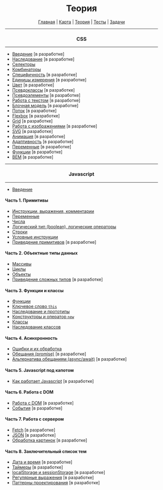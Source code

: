 <div align="center">

# Теория

[Главная](https://github.com/dollaween/junior-roadmap/)
|
[Карта](/roadmap/README.md)
|
[Теория](/theory/README.md)
|
[Тесты](/tests/README.md)
|
[Задачи](/tasks/README.md)

</div>

---

<div align="center">

### CSS

</div>

---

* [Введение](./css/introduction.md) [в разработке]
* [Наследование](./css/inheritance.md) [в разработке]
* [Селекторы](./css/selectors.md)
* [Комбинаторы](./css/combinators.md)
* [Специфичность](./css/specificity.md) [в разработке]
* [Единицы измерения](./css/units.md) [в разработке]
* [Цвет](./css/colors.md) [в разработке]
* [Псевдоклассы](./css/pseudo-classes.md) [в разработке]
* [Псевдоэлементы](./css/pseudo-elements.md) [в разработке]
* [Работа с текстом](./css/text.md) [в разработке]
* [Блочная модель](./css/box-model.md) [в разработке]
* [Поток](./css/flow.md) [в разработке]
* [Flexbox](./css/flexbox.md) [в разработке]
* [Grid](./css/grid.md) [в разработке]
* [Работа с изображениями](./css/images.md) [в разработке]
* [SVG](./css/svg.md) [в разработке]
* [Анимация](./css/animation.md) [в разработке]
* [Адаптивность](./css/adaptive.md) [в разработке]
* [Переменные](./css/variables.md) [в разработке]
* [Функции](./css/functions.md) [в разработке]
* [BEM](./css/bem.md) [в разработке]

---

<div align="center">

### Javascript

</div>

---

* [Введение](./introduction.md)

#### Часть 1. Примитивы
* [Инструкции, выражения, комментарии](./statements.md)
* [Переменные](./variables.md)
* [Числа](./number.md)
* [Логический тип (boolean), логические операторы](./boolean.md)
* [Строки](./string.md)
* [Условные инструкции](./condition.md)
* [Приведение примитивов](./primitive-coercion.md) [в разработке]

#### Часть 2. Объектные типы данных
* [Массивы](./array.md)
* [Циклы](./loops.md)
* [Объекты](./object.md)
* [Приведение сложных типов](./type-coercion.md) [в разработке]

#### Часть 3. Функции и классы
* [Функции](./function.md)
* [Ключевое слово `this`](./this.md)
* [Наследование и прототипы](./prototype.md)
* [Конструкторы и оператор `new`](./constructor.md)
* [Классы](./class.md)
* [Наследование классов](./class-inheritance.md)

#### Часть 4. Асинхронность
* [Ошибки и их обработка](./error.md)
* [Обещания (promise)](./promise.md) [в разработке]
* [Альтернатива обещаниям (async/await)](./async-await.md) [в разработке]

#### Часть 5. Javascript под капотом
* [Как работает Javascript](./how-it-works.md) [в разработке]

#### Часть 6. Работа с DOM
* [Работа с DOM](./dom.md) [в разработке]
* [События](./event.md) [в разработке]

#### Часть 7. Работа с сервером
* [Fetch](./fetch.md) [в разработке]
* [JSON](./json.md) [в разработке]
* [Обработка картинок](./file.md) [в разработке]

#### Часть 8. Заключительный список тем
* [Дата и время](./date.md) [в разработке]
* [Таймеры](./timer.md) [в разработке]
* [localStorage и sessionStorage](./local-storage.md) [в разработке]
* [Регулярные выражения](./regexp.md) [в разработке]
* [Паттерны проектирования](./pattern.md) [в разработке]
